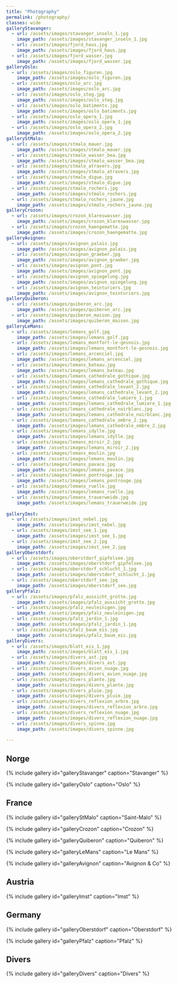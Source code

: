 ```yaml
---
title: "Photography"
permalink: /photography/
classes: wide
galleryStavanger:
  - url: /assets/images/stavanger_inseln_1.jpg
    image_path: /assets/images/stavanger_inseln_1.jpg  
  - url: /assets/images/fjord_haus.jpg
    image_path: /assets/images/fjord_haus.jpg
  - url: /assets/images/fjord_wasser.jpg
    image_path: /assets/images/fjord_wasser.jpg
galleryOslo:   
  - url: /assets/images/oslo_figuren.jpg
    image_path: /assets/images/oslo_figuren.jpg
  - url: /assets/images/oslo_arc.jpg
    image_path: /assets/images/oslo_arc.jpg
  - url: /assets/images/oslo_steg.jpg
    image_path: /assets/images/oslo_steg.jpg
  - url: /assets/images/oslo_batiments.jpg
    image_path: /assets/images/oslo_batiments.jpg
  - url: /assets/images/oslo_opera_1.jpg
    image_path: /assets/images/oslo_opera_1.jpg
  - url: /assets/images/oslo_opera_2.jpg
    image_path: /assets/images/oslo_opera_2.jpg  
galleryStMalo:
  - url: /assets/images/stmalo_mauer.jpg
    image_path: /assets/images/stmalo_mauer.jpg
  - url: /assets/images/stmalo_wasser_bea.jpg
    image_path: /assets/images/stmalo_wasser_bea.jpg
  - url: /assets/images/stmalo_atravers.jpg
    image_path: /assets/images/stmalo_atravers.jpg
  - url: /assets/images/stmalo_digue.jpg
    image_path: /assets/images/stmalo_digue.jpg
  - url: /assets/images/stmalo_rochers.jpg
    image_path: /assets/images/stmalo_rochers.jpg
  - url: /assets/images/stmalo_rochers_jaune.jpg
    image_path: /assets/images/stmalo_rochers_jaune.jpg   
galleryCrozon: 
  - url: /assets/images/crozon_klareswasser.jpg
    image_path: /assets/images/crozon_klareswasser.jpg
  - url: /assets/images/crozon_haengematte.jpg
    image_path: /assets/images/crozon_haengematte.jpg
galleryAvignon:
  - url: /assets/images/avignon_palais.jpg
    image_path: /assets/images/avignon_palais.jpg
  - url: /assets/images/avignon_graeber.jpg
    image_path: /assets/images/avignon_graeber.jpg
  - url: /assets/images/avignon_pont.jpg
    image_path: /assets/images/avignon_pont.jpg
  - url: /assets/images/avignon_spiegelung.jpg
    image_path: /assets/images/avignon_spiegelung.jpg
  - url: /assets/images/avignon_teinturiers.jpg
    image_path: /assets/images/avignon_teinturiers.jpg
galleryQuiberon:
  - url: /assets/images/quiberon_arc.jpg
    image_path: /assets/images/quiberon_arc.jpg
  - url: /assets/images/quiberon_maison.jpg
    image_path: /assets/images/quiberon_maison.jpg
galleryLeMans:
  - url: /assets/images/lemans_golf.jpg
    image_path: /assets/images/lemans_golf.jpg
  - url: /assets/images/lemans_montfort-le-gesnois.jpg
    image_path: /assets/images/lemans_montfort-le-gesnois.jpg
  - url: /assets/images/lemans_arcenciel.jpg
    image_path: /assets/images/lemans_arcenciel.jpg
  - url: /assets/images/lemans_bateau.jpg
    image_path: /assets/images/lemans_bateau.jpg
  - url: /assets/images/lemans_cathedrale_gothique.jpg
    image_path: /assets/images/lemans_cathedrale_gothique.jpg
  - url: /assets/images/lemans_cathedrale_levant_2.jpg
    image_path: /assets/images/lemans_cathedrale_levant_2.jpg
  - url: /assets/images/lemans_cathedrale_lumiere_1.jpg
    image_path: /assets/images/lemans_cathedrale_lumiere_1.jpg
  - url: /assets/images/lemans_cathedrale_noirblanc.jpg
    image_path: /assets/images/lemans_cathedrale_noirblanc.jpg
  - url: /assets/images/lemans_cathedrale_ombre_2.jpg
    image_path: /assets/images/lemans_cathedrale_ombre_2.jpg 
  - url: /assets/images/lemans_idylle.jpg
    image_path: /assets/images/lemans_idylle.jpg
  - url: /assets/images/lemans_miroir_2.jpg
    image_path: /assets/images/lemans_miroir_2.jpg
  - url: /assets/images/lemans_moulin.jpg
    image_path: /assets/images/lemans_moulin.jpg
  - url: /assets/images/lemans_pavace.jpg
    image_path: /assets/images/lemans_pavace.jpg
  - url: /assets/images/lemans_pontrouge.jpg
    image_path: /assets/images/lemans_pontrouge.jpg
  - url: /assets/images/lemans_ruelle.jpg
    image_path: /assets/images/lemans_ruelle.jpg
  - url: /assets/images/lemans_trauerweide.jpg
    image_path: /assets/images/lemans_trauerweide.jpg  
    
galleryImst:
  - url: /assets/images/imst_nebel.jpg
    image_path: /assets/images/imst_nebel.jpg
  - url: /assets/images/imst_see_1.jpg
    image_path: /assets/images/imst_see_1.jpg
  - url: /assets/images/imst_see_2.jpg
    image_path: /assets/images/imst_see_2.jpg
galleryOberstdorf:
  - url: /assets/images/oberstdorf_gipfelsee.jpg
    image_path: /assets/images/oberstdorf_gipfelsee.jpg
  - url: /assets/images/oberstdorf_schlucht_1.jpg
    image_path: /assets/images/oberstdorf_schlucht_1.jpg
  - url: /assets/images/oberstdorf_see.jpg
    image_path: /assets/images/oberstdorf_see.jpg 
galleryPfalz:
  - url: /assets/images/pfalz_aussicht_grotte.jpg
    image_path: /assets/images/pfalz_aussicht_grotte.jpg
  - url: /assets/images/pfalz_neuleinigen.jpg
    image_path: /assets/images/pfalz_neuleinigen.jpg
  - url: /assets/images/pfalz_jardin_1.jpg
    image_path: /assets/images/pfalz_jardin_1.jpg
  - url: /assets/images/pfalz_baum_eis.jpg
    image_path: /assets/images/pfalz_baum_eis.jpg
galleryDivers:
  - url: /assets/images/blatt_eis_1.jpg
    image_path: /assets/images/blatt_eis_1.jpg  
  - url: /assets/images/divers_ast.jpg
    image_path: /assets/images/divers_ast.jpg
  - url: /assets/images/divers_avion_nuage.jpg
    image_path: /assets/images/divers_avion_nuage.jpg
  - url: /assets/images/divers_plante.jpg
    image_path: /assets/images/divers_plante.jpg
  - url: /assets/images/divers_pluie.jpg
    image_path: /assets/images/divers_pluie.jpg
  - url: /assets/images/divers_reflexion_arbre.jpg
    image_path: /assets/images/divers_reflexion_arbre.jpg
  - url: /assets/images/divers_reflexion_nuage.jpg
    image_path: /assets/images/divers_reflexion_nuage.jpg
  - url: /assets/images/divers_spinne.jpg
    image_path: /assets/images/divers_spinne.jpg
  
---
```

## Norge

{% include gallery id="galleryStavanger" caption="Stavanger" %}

{% include gallery id="galleryOslo" caption="Oslo" %}

## France

{% include gallery id="galleryStMalo" caption="Saint-Malo" %}

{% include gallery id="galleryCrozon" caption="Crozon" %}

{% include gallery id="galleryQuiberon" caption="Quiberon" %}

{% include gallery id="galleryLeMans" caption="Le Mans" %}

{% include gallery id="galleryAvignon" caption="Avignon & Co" %}

## Austria

{% include gallery id="galleryImst" caption="Imst" %}

## Germany

{% include gallery id="galleryOberstdorf" caption="Oberstdorf" %}

{% include gallery id="galleryPfalz" caption="Pfalz" %}

## Divers

{% include gallery id="galleryDivers" caption="Divers" %}

<!-- https://mmistakes.github.io/minimal-mistakes/post%20formats/post-gallery/ -->
